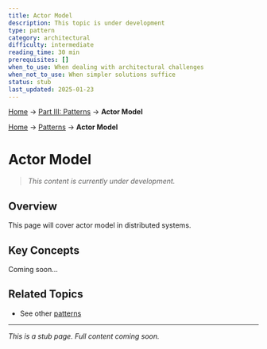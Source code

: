 ```yaml
---
title: Actor Model
description: This topic is under development
type: pattern
category: architectural
difficulty: intermediate
reading_time: 30 min
prerequisites: []
when_to_use: When dealing with architectural challenges
when_not_to_use: When simpler solutions suffice
status: stub
last_updated: 2025-01-23
---
```


<!-- Navigation -->
[Home](../introduction/index.md) → [Part III: Patterns](index.md) → **Actor Model**

<!-- Navigation -->
[Home](../introduction/index.md) → [Patterns](index.md) → **Actor Model**

# Actor Model

> *This content is currently under development.*

## Overview

This page will cover actor model in distributed systems.

## Key Concepts

Coming soon...

## Related Topics

- See other [patterns](index.md)

---

*This is a stub page. Full content coming soon.*